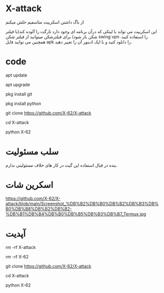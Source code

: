 # X-attack

از باگ داشتن اسکریپت متاسفیم حلش میکنم

این اسکریپت می تواند با لینکی که درآن برنامه ای وجود دارد تارگت را آلوده کند(با فیلتر شکن باز شود)
برای فیلترشکن میتوانید از فیلتر شکن swing vpn را استفاده کنید.
همچنین می توانید فایل apk را دانلود کنید و با اپک ادیتور آن را تغییر دهید.

# code

apt update 

apt upgrade 

pkg install git 

pkg install python 

git clone https://github.com/X-62/X-attack

cd X-attack

python X-62


# سلب مسئولیت

بنده در قبال استفاده این گیت در کار های خلاف مسئولیتی ندارم.


# اسکرین شات

https://github.com/X-62/X-attack/blob/main/Screenshot_%DB%B2%DB%B0%DB%B2%DB%B3%DB%B0%DB%B8%DB%B2%DB%B2-%DB%B1%DB%B4%DB%B0%DB%B5%DB%B3%DB%B7_Termux.jpg

# آپدیت 

rm -rf X-attack

rm -rf X-62

git clone https://github.com/X-62/X-attack

cd X-attack

python X-62
